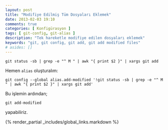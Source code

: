 ```yaml
---
layout: post
title: "Modifiye Edilmiş Tüm Dosyaları Eklemek"
date: 2013-02-03 19:10
comments: true
categories: [ Konfigürasyon ]
tags: [ git-config, git-alias ]
description: "Tek hareketle modifiye edilen dosyaları eklemek"
keywords: "git, git config, git add, git add modified files"
# asides: []
---
```


    git status -sb | grep -e "^ M " | awk "{ print $2 }" | xargs git add
<!-- more -->

Hemen `alias` oluşturalım:

    git config --global alias.add-modified '!git status -sb | grep -e "^ M " | awk "{ print $2 }" | xargs git add'

Bu işlemin ardından;

    git add-modified

yapabiliriz.

{% render_partial _includes/global_links.markdown %}
